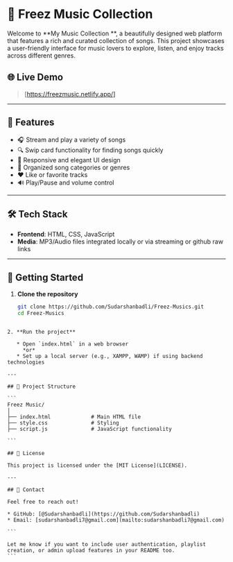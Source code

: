 
# 🎵 Freez Music Collection

Welcome to **My Music Collection **, a beautifully designed web platform that features a rich and curated collection of songs. This project showcases a user-friendly interface for music lovers to explore, listen, and enjoy tracks across different genres.

## 🌐 Live Demo

> [https://freezmusic.netlify.app/]

---

## 📌 Features

- 🎧 Stream and play a variety of songs
- 🔍 Swip card functionality for finding songs quickly
- 🎨 Responsive and elegant UI design
- 📁 Organized song categories or genres
- ❤️ Like or favorite tracks
- 🔊 Play/Pause and volume control

---

## 🛠️ Tech Stack

- **Frontend**: HTML, CSS, JavaScript  
- **Media**: MP3/Audio files integrated locally or via streaming or github raw links

---

## 🚀 Getting Started

1. **Clone the repository**
   ```bash
   git clone https://github.com/Sudarshanbadli/Freez-Musics.git
   cd Freez-Musics
````

2. **Run the project**

   * Open `index.html` in a web browser
     *or*
   * Set up a local server (e.g., XAMPP, WAMP) if using backend technologies

---

## 📂 Project Structure

```
Freez Music/
│
├── index.html             # Main HTML file
├── style.css              # Styling
├── script.js              # JavaScript functionality

```

## 📄 License

This project is licensed under the [MIT License](LICENSE).

---

## 🤝 Contact

Feel free to reach out!

* GitHub: [@Sudarshanbadli](https://github.com/Sudarshanbadli)
* Email: [sudarshanbadli7@gmail.com](mailto:sudarshanbadli7@gmail.com)

```

Let me know if you want to include user authentication, playlist creation, or admin upload features in your README too.
```
